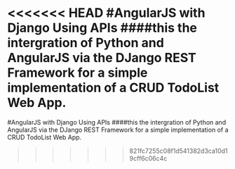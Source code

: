 <<<<<<< HEAD
#AngularJS with Django Using APIs
####this the intergration of Python and AngularJS via the DJango REST Framework for a simple implementation of a CRUD TodoList Web App.
=======
#AngularJS with Django Using APIs
####this the intergration of Python and AngularJS via the DJango REST Framework for a simple implementation of a CRUD TodoList Web App.
>>>>>>> 821fc7255c08f1d541382d3ca10d19cff6c06c4c
